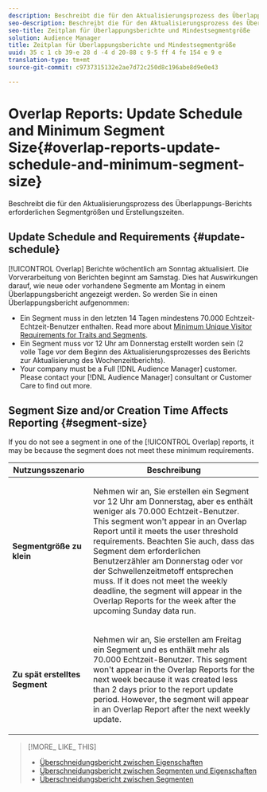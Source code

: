 ```yaml
---
description: Beschreibt die für den Aktualisierungsprozess des Überlappungs-Berichts erforderlichen Segmentgrößen und Erstellungszeiten.
seo-description: Beschreibt die für den Aktualisierungsprozess des Überlappungs-Berichts erforderlichen Segmentgrößen und Erstellungszeiten.
seo-title: Zeitplan für Überlappungsberichte und Mindestsegmentgröße
solution: Audience Manager
title: Zeitplan für Überlappungsberichte und Mindestsegmentgröße
uuid: 35 c 1 cb 39-e 28 d -4 d 20-88 c 9-5 ff 4 fe 154 e 9 e
translation-type: tm+mt
source-git-commit: c9737315132e2ae7d72c250d8c196abe8d9e0e43

---
```



# Overlap Reports: Update Schedule and Minimum Segment Size{#overlap-reports-update-schedule-and-minimum-segment-size}

Beschreibt die für den Aktualisierungsprozess des Überlappungs-Berichts erforderlichen Segmentgrößen und Erstellungszeiten.

## Update Schedule and Requirements {#update-schedule}

[!UICONTROL Overlap] Berichte wöchentlich am Sonntag aktualisiert. Die Vorverarbeitung von Berichten beginnt am Samstag. Dies hat Auswirkungen darauf, wie neue oder vorhandene Segmente am Montag in einem Überlappungsbericht angezeigt werden. So werden Sie in einen Überlappungsbericht aufgenommen:

* Ein Segment muss in den letzten 14 Tagen mindestens 70.000 Echtzeit-Echtzeit-Benutzer enthalten. Read more about [Minimum Unique Visitor Requirements for Traits and Segments](../../reporting/report-sampling.md#data-sampling-ratio).
* Ein Segment muss vor 12 Uhr am Donnerstag erstellt worden sein (2 volle Tage vor dem Beginn des Aktualisierungsprozesses des Berichts zur Aktualisierung des Wochenzeitberichts).
* Your company must be a Full [!DNL Audience Manager] customer. Please contact your [!DNL Audience Manager] consultant or Customer Care to find out more.

## Segment Size and/or Creation Time Affects Reporting {#segment-size}

If you do not see a segment in one of the [!UICONTROL Overlap] reports, it may be because the segment does not meet these minimum requirements.

<table id="table_BE2937C1FA314BBDBD1D026321D6E6B1"> 
 <thead> 
  <tr> 
   <th colname="col1" class="entry"> Nutzungsszenario </th> 
   <th colname="col2" class="entry"> Beschreibung </th> 
  </tr> 
 </thead>
 <tbody> 
  <tr> 
   <td colname="col1"> <p> <b>Segmentgröße zu klein</b> </p> </td> 
   <td colname="col2"> <p>Nehmen wir an, Sie erstellen ein Segment vor 12 Uhr am Donnerstag, aber es enthält weniger als 70.000 Echtzeit-Benutzer. This segment won't appear in an <span class="wintitle"> Overlap Report</span> until it meets the user threshold requirements. Beachten Sie auch, dass das Segment dem erforderlichen Benutzerzähler am Donnerstag oder vor der Schwellenzeitmetoff entsprechen muss. If it does not meet the weekly deadline, the segment will appear in the <span class="wintitle"> Overlap Reports</span> for the week after the upcoming Sunday data run. </p> </td> 
  </tr> 
  <tr> 
   <td colname="col1"> <p> <b>Zu spät erstelltes Segment</b> </p> </td> 
   <td colname="col2"> <p>Nehmen wir an, Sie erstellen am Freitag ein Segment und es enthält mehr als 70.000 Echtzeit-Benutzer. This segment won't appear in the <span class="wintitle"> Overlap Reports</span> for the next week because it was created less than 2 days prior to the report update period. However, the segment will appear in an <span class="wintitle"> Overlap Report</span> after the next weekly update. </p> </td> 
  </tr> 
 </tbody> 
</table>

>[!MORE_ LIKE_ THIS]
>
>* [Überschneidungsbericht zwischen Eigenschaften](../../reporting/dynamic-reports/trait-trait-overlap-report.md#trait-to-trait-overlap-report)
>* [Überschneidungsbericht zwischen Segmenten und Eigenschaften](../../reporting/dynamic-reports/segment-trait-overlap-report.md)
>* [Überschneidungsbericht zwischen Segmenten](../../reporting/dynamic-reports/segment-segment-overlap-report.md)

